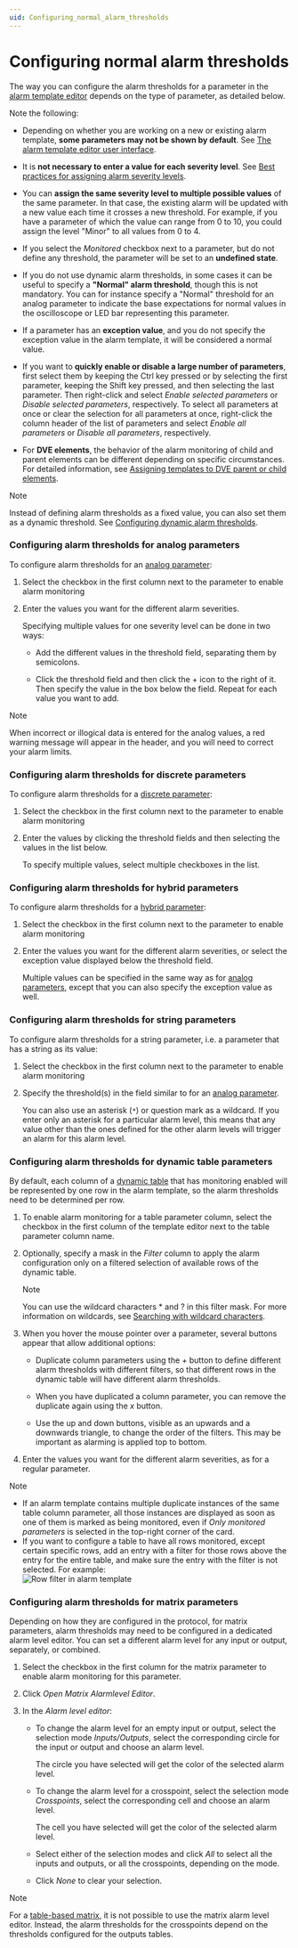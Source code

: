 ```yaml
---
uid: Configuring_normal_alarm_thresholds
---
```


# Configuring normal alarm thresholds

The way you can configure the alarm thresholds for a parameter in the [alarm template editor](xref:About_the_alarm_template_editor) depends on the type of parameter, as detailed below.

Note the following:

- Depending on whether you are working on a new or existing alarm template, **some parameters may not be shown by default**. See [The alarm template editor user interface](xref:About_the_alarm_template_editor#the-alarm-template-editor-user-interface).

- It is **not necessary to enter a value for each severity level**. See [Best practices for assigning alarm severity levels](xref:Best_practices_for_assigning_alarm_severity_levels).

- You can **assign the same severity level to multiple possible values** of the same parameter. In that case, the existing alarm will be updated with a new value each time it crosses a new threshold. For example, if you have a parameter of which the value can range from 0 to 10, you could assign the level "Minor" to all values from 0 to 4.

- If you select the *Monitored* checkbox next to a parameter, but do not define any threshold, the parameter will be set to an **undefined state**.

- If you do not use dynamic alarm thresholds, in some cases it can be useful to specify a **"Normal" alarm threshold**, though this is not mandatory. You can for instance specify a "Normal" threshold for an analog parameter to indicate the base expectations for normal values in the oscilloscope or LED bar representing this parameter.

- If a parameter has an **exception value**, and you do not specify the exception value in the alarm template, it will be considered a normal value.

- If you want to **quickly enable or disable a large number of parameters**, first select them by keeping the Ctrl key pressed or by selecting the first parameter, keeping the Shift key pressed, and then selecting the last parameter. Then right-click and select *Enable selected parameters* or *Disable selected parameters*, respectively. To select all parameters at once or clear the selection for all parameters at once, right-click the column header of the list of parameters and select *Enable all parameters* or *Disable all parameters*, respectively.

- For **DVE elements**, the behavior of the alarm monitoring of child and parent elements can be different depending on specific circumstances. For detailed information, see [Assigning templates to DVE parent or child elements](xref:AdvancedDVEsTemplates).

> [!NOTE]
> Instead of defining alarm thresholds as a fixed value, you can also set them as a dynamic threshold. See [Configuring dynamic alarm thresholds](xref:Configuring_dynamic_alarm_thresholds).

### Configuring alarm thresholds for analog parameters

To configure alarm thresholds for an [analog parameter](xref:Discrete_analog_and_hybrid_parameters#analog-parameters):

1. Select the checkbox in the first column next to the parameter to enable alarm monitoring

1. Enter the values you want for the different alarm severities.

   Specifying multiple values for one severity level can be done in two ways:

   - Add the different values in the threshold field, separating them by semicolons.

   - Click the threshold field and then click the + icon to the right of it. Then specify the value in the box below the field. Repeat for each value you want to add.

> [!NOTE]
> When incorrect or illogical data is entered for the analog values, a red warning message will appear in the header, and you will need to correct your alarm limits.

### Configuring alarm thresholds for discrete parameters

To configure alarm thresholds for a [discrete parameter](xref:Discrete_analog_and_hybrid_parameters#discrete-parameters):

1. Select the checkbox in the first column next to the parameter to enable alarm monitoring

1. Enter the values by clicking the threshold fields and then selecting the values in the list below.

   To specify multiple values, select multiple checkboxes in the list.

### Configuring alarm thresholds for hybrid parameters

To configure alarm thresholds for a [hybrid parameter](xref:Discrete_analog_and_hybrid_parameters#hybrid-parameters):

1. Select the checkbox in the first column next to the parameter to enable alarm monitoring

1. Enter the values you want for the different alarm severities, or select the exception value displayed below the threshold field.

   Multiple values can be specified in the same way as for [analog parameters](#configuring-alarm-thresholds-for-analog-parameters), except that you can also specify the exception value as well.

### Configuring alarm thresholds for string parameters

To configure alarm thresholds for a string parameter, i.e. a parameter that has a string as its value:

1. Select the checkbox in the first column next to the parameter to enable alarm monitoring

1. Specify the threshold(s) in the field similar to for an [analog parameter](#configuring-alarm-thresholds-for-analog-parameters).

   You can also use an asterisk (`*`) or question mark as a wildcard. If you enter only an asterisk for a particular alarm level, this means that any value other than the ones defined for the other alarm levels will trigger an alarm for this alarm level.

### Configuring alarm thresholds for dynamic table parameters

By default, each column of a [dynamic table](xref:Table_parameters#dynamic-tables) that has monitoring enabled will be represented by one row in the alarm template, so the alarm thresholds need to be determined per row.

1. To enable alarm monitoring for a table parameter column, select the checkbox in the first column of the template editor next to the table parameter column name.

1. Optionally, specify a mask in the *Filter* column to apply the alarm configuration only on a filtered selection of available rows of the dynamic table.

   > [!NOTE]
   > You can use the wildcard characters \* and ? in this filter mask. For more information on wildcards, see [Searching with wildcard characters](xref:Searching_in_DataMiner_Cube#searching-with-wildcard-characters).

1. When you hover the mouse pointer over a parameter, several buttons appear that allow additional options:

   - Duplicate column parameters using the *+* button to define different alarm thresholds with different filters, so that different rows in the dynamic table will have different alarm thresholds.

   - When you have duplicated a column parameter, you can remove the duplicate again using the *x* button.

   - Use the up and down buttons, visible as an upwards and a downwards triangle, to change the order of the filters. This may be important as alarming is applied top to bottom.

1. Enter the values you want for the different alarm severities, as for a regular parameter.

> [!NOTE]
>
> - If an alarm template contains multiple duplicate instances of the same table column parameter, all those instances are displayed as soon as one of them is marked as being monitored, even if *Only monitored parameters* is selected in the top-right corner of the card.
> - If you want to configure a table to have all rows monitored, except certain specific rows, add an entry with a filter for those rows above the entry for the entire table, and make sure the entry with the filter is not selected. For example: <br>![Row filter in alarm template](~/dataminer/images/MonitorTableRow.png)

### Configuring alarm thresholds for matrix parameters

Depending on how they are configured in the protocol, for matrix parameters, alarm thresholds may need to be configured in a dedicated alarm level editor. You can set a different alarm level for any input or output, separately, or combined.

1. Select the checkbox in the first column for the matrix parameter to enable alarm monitoring for this parameter.

1. Click *Open Matrix Alarmlevel Editor*.

1. In the *Alarm level editor*:

   - To change the alarm level for an empty input or output, select the selection mode *Inputs/Outputs*, select the corresponding circle for the input or output and choose an alarm level.

     The circle you have selected will get the color of the selected alarm level.

   - To change the alarm level for a crosspoint, select the selection mode *Crosspoints*, select the corresponding cell and choose an alarm level.

     The cell you have selected will get the color of the selected alarm level.

   - Select either of the selection modes and click *All* to select all the inputs and outputs, or all the crosspoints, depending on the mode.

   - Click *None* to clear your selection.

> [!NOTE]
> For a [table-based matrix](xref:UIComponentsTableMatrix), it is not possible to use the matrix alarm level editor. Instead, the alarm thresholds for the crosspoints depend on the thresholds configured for the outputs tables.
